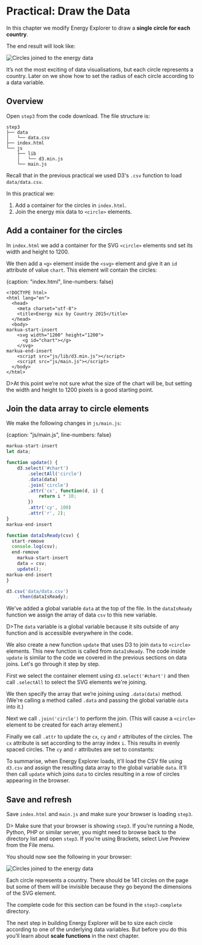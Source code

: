 # Practical: Draw the Data

In this chapter we modify Energy Explorer to draw a **single circle for each country**.

The end result will look like:

![Circles joined to the energy data](9ea1b91da5d8a91c1909eaa715f61662.png)

It’s not the most exciting of data visualisations, but each circle represents a country. Later on we show how to set the radius of each circle according to a data variable.

## Overview

Open `step3` from the code download. The file structure is:

```text
step3
├── data
│   └── data.csv
├── index.html
└── js
    ├── lib
    │   └── d3.min.js
    └── main.js
```

Recall that in the previous practical we used D3's `.csv` function to load `data/data.csv`.

In this practical we:

1. Add a container for the circles in  `index.html`.
2. Join the energy mix data to `<circle>` elements.

## Add a container for the circles

In `index.html` we add a container for the SVG `<circle>` elements snd set its width and height to 1200.

We then add a `<g>` element inside the `<svg>` element and give it an `id` attribute of value `chart`. This element will contain the circles:

{caption: "index.html", line-numbers: false}
```
<!DOCTYPE html>
<html lang="en">
  <head>
    <meta charset="utf-8">
    <title>Energy mix by Country 2015</title>
  </head>
  <body>
markua-start-insert
    <svg width="1200" height="1200">
      <g id="chart"></g>
    </svg>
markua-end-insert
    <script src="js/lib/d3.min.js"></script>
    <script src="js/main.js"></script>
  </body>
</html>
```

D>At this point we’re not sure what the size of the chart will be, but setting the width and height to 1200 pixels is a good starting point.

## Join the data array to circle elements

We make the following changes in `js/main.js`:

{caption: "js/main.js", line-numbers: false}
```js
markua-start-insert
let data;

function update() {
    d3.select('#chart')
        .selectAll('circle')
        .data(data)
        .join('circle')
        .attr('cx', function(d, i) {
            return i * 10;
        })
        .attr('cy', 100)
        .attr('r', 2);
}
markua-end-insert

function dataIsReady(csv) {
  start-remove
  console.log(csv);
  end-remove
	markua-start-insert
    data = csv;
    update();
markua-end-insert
}

d3.csv('data/data.csv')
    .then(dataIsReady);
```

We've added a global variable `data` at the top of the file. In the `dataIsReady` function we assign the array of data `csv` to this new variable.

D>The `data` variable is a global variable because it sits outside of any function and is accessible everywhere in the code.

We also create a new function `update` that uses D3 to join `data` to `<circle>` elements. This new function is called from `dataIsReady`. The code inside `update` is similar to the code we covered in the previous sections on data joins. Let's go through it step by step.

First we select the container element using `d3.select('#chart')` and then call `.selectAll` to select the SVG elements we're joining.

We then specify the array that we’re joining using `.data(data)` method. (We're calling a method called `.data` and passing the global variable `data` into it.)

Next we call `.join('circle')` to perform the join. (This will cause a `<circle>` element to be created for each array element.)

Finally we call  `.attr` to update the `cx`, `cy` and `r` attributes of the circles. The `cx` attribute is set according to the array index `i`. This results in evenly spaced circles. The `cy` and `r` attributes are set to constants:

To summarise, when Energy Explorer loads, it'll load the CSV file using `d3.csv` and assign the resulting data array to the global variable `data`. It'll then call `update` which joins `data` to circles resulting in a row of circles appearing in the browser.

## Save and refresh

Save `index.html` and `main.js` and make sure your browser is loading `step3`.

D> Make sure that your browser is showing `step3`. If you’re running a Node, Python, PHP or similar server, you might need to browse back to the directory list and open `step3`. If you’re using Brackets, select Live Preview from the File menu.

You should now see the following in your browser:

![Circles joined to the energy data](9ea1b91da5d8a91c1909eaa715f61662.png)

Each circle represents a country. There should be 141 circles on the page but some of them will be invisible because they go beyond the dimensions of the SVG element.

The complete code for this section can be found in the `step3-complete` directory.

The next step in building Energy Explorer will be to size each circle according to one of the underlying data variables. But before you do this you’ll learn about **scale functions** in the next chapter.